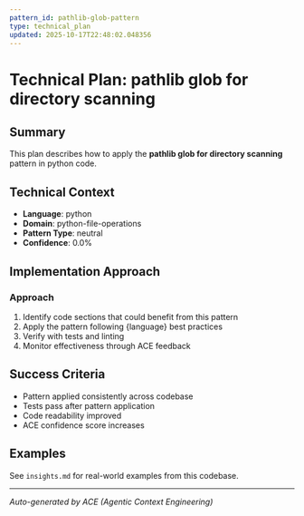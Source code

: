 ```yaml
---
pattern_id: pathlib-glob-pattern
type: technical_plan
updated: 2025-10-17T22:48:02.048356
---
```

# Technical Plan: pathlib glob for directory scanning

## Summary

This plan describes how to apply the **pathlib glob for directory scanning** pattern in python code.

## Technical Context

- **Language**: python
- **Domain**: python-file-operations
- **Pattern Type**: neutral
- **Confidence**: 0.0%

## Implementation Approach

### Approach

1. Identify code sections that could benefit from this pattern
2. Apply the pattern following {language} best practices
3. Verify with tests and linting
4. Monitor effectiveness through ACE feedback

## Success Criteria

- Pattern applied consistently across codebase
- Tests pass after pattern application
- Code readability improved
- ACE confidence score increases

## Examples

See `insights.md` for real-world examples from this codebase.

---

*Auto-generated by ACE (Agentic Context Engineering)*
